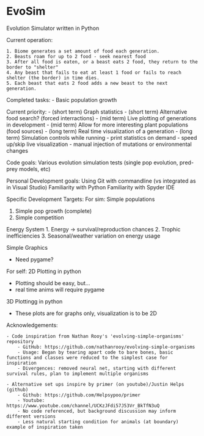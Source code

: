# EvoSim
Evolution Simulator written in Python

Current operation:

    1. Biome generates a set amount of food each generation.
    2. Beasts roam for up to 2 food - seek nearest food
    3. After all food is eaten, or a beast eats 2 food, they return to the border to "shelter"
    4. Any beast that fails to eat at least 1 food or fails to reach shelter (the border) in time dies.
    5. Each beast that eats 2 food adds a new beast to the next generation.
    
Completed tasks:
    - Basic population growth
    
Current priority:
    - (short term) Graph statistics
    - (short term) Alternative food search? (forced interractions)
    - (mid term)   Live plotting of generations in development
    - (mid term)   Allow for more interesting plant populations (food sources)
    - (long term)  Real time visualization of a generation
    - (long term)  Simulation controls while running
        - print statistics on demand
        - speed up/skip live visualization
        - manual injection of mutations or environmental changes

Code goals:
Various evolution simulation tests (single pop evolution, pred-prey models, etc)

Personal Development goals:
Using Git with commandline (vs integrated as in Visual Studio)
Familiarity with Python
Familiarity with Spyder IDE

Specific Development Targets:
For sim:
Simple populations
   1. Simple pop growth (complete)
   2. Simple competition

Energy System
    1. Energy -> survival/reproduction chances
    2. Trophic inefficiencies
    3. Seasonal/weather variation on energy usage

Simple Graphics
   - Need pygame?

For self:
2D Plotting in python
   - Plotting should be easy, but...
   - real time anims will require pygame
   
3D Plottingg in python
   - These plots are for graphs only, visualization is to be 2D


Acknowledgements:

    - Code inspiration from Nathan Rooy's 'evolving-simple-organisms' repository
        - GitHub: https://github.com/nathanrooy/evolving-simple-organisms
        - Usage: Began by tearing apart code to bare bones, basic functions and classes were reduced to the simplest case for inspiration
        - Divergences: removed neural net, starting with different survival rules, plan to implement multiple organisms
        
    - Alternative set ups inspire by primer (on youtube)/Justin Helps (github)
        - Github: https://github.com/Helpsypoo/primer
        - Youtube: https://www.youtube.com/channel/UCKzJFdi57J53Vr_BkTfN3uQ
        - No code referenced, but background discussion may inform different versions
        - Less natural starting condition for animals (at boundary) example of inspiration taken